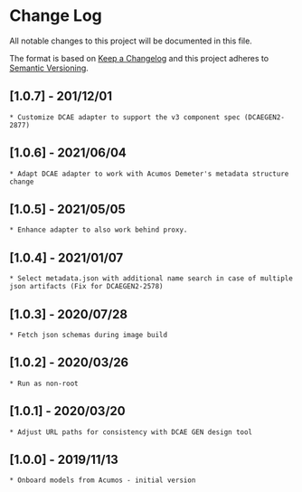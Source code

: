# Change Log
All notable changes to this project will be documented in this file.

The format is based on [Keep a Changelog](http://keepachangelog.com/)
and this project adheres to [Semantic Versioning](http://semver.org/).

## [1.0.7] - 201/12/01
    * Customize DCAE adapter to support the v3 component spec (DCAEGEN2-2877)
## [1.0.6] - 2021/06/04
    * Adapt DCAE adapter to work with Acumos Demeter's metadata structure change
## [1.0.5] - 2021/05/05
    * Enhance adapter to also work behind proxy.
## [1.0.4] - 2021/01/07
    * Select metadata.json with additional name search in case of multiple json artifacts (Fix for DCAEGEN2-2578)
## [1.0.3] - 2020/07/28
    * Fetch json schemas during image build
## [1.0.2] - 2020/03/26
    * Run as non-root
## [1.0.1] - 2020/03/20
    * Adjust URL paths for consistency with DCAE GEN design tool
## [1.0.0] - 2019/11/13
    * Onboard models from Acumos - initial version
